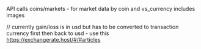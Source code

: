 API calls
coins/markets - for market data by coin and vs_currency includes images

// currently gain/loss is in usd but has to be converted to transaction currency first then back to usd - use this https://exchangerate.host/#/#articles
